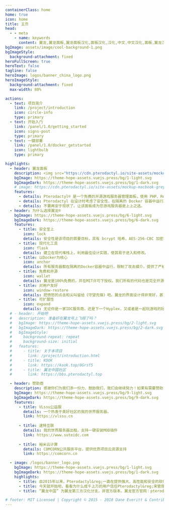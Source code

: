 ```yaml
---
containerClass: home
home: true
icon: home
title: 主页
head:
  - - meta
    - name: keywords
      content: 翼龙,翼龙面板,翼龙面板汉化,面板汉化,汉化,中文,中文汉化,面板,翼龙汉化,翼龙中国,翼手龙,汉化版,pterodactyl-china,china,pterodactyl,教程,翼龙最新版,翼龙官网,翼龙中国官网,官网
bgImage: assets/image/cool-background-1.png
bgImageStyle:
  background-attachment: fixed
heroFullScreen: true
heroText: false
tagline: false
heroImage: logos/banner_china_logo.png
heroImageStyle:
  background-attachment: fixed
  max-width: 80%

actions:
  - text: 项目简介
    link: /project/introduction
    icon: circle-info
    type: primary
  - text: 开始入门
    link: /panel/1.0/getting_started
    icon: signs-post
    type: primary
  - text: 一键部署
    link: /panel/1.0/docker_getstarted
    icon: lightbulb
    type: primary

highlights: 
  - header: 翼龙面板
    description: <img src="https://cdn.pterodactyl.io/site-assets/mockup-macbook-grey-1.0.png" width="50%" />
    bgImage: https://theme-hope-assets.vuejs.press/bg/1-light.svg
    bgImageDark: https://theme-hope-assets.vuejs.press/bg/1-dark.svg
    # image: https://cdn.pterodactyl.io/site-assets/mockup-macbook-grey-1.0.png
    features:
      - details: Pterodactyl® 是一个免费的开源游戏服务器管理面板，使用 PHP、React 和 Go 构建。
      - details: Pterodactyl 在设计时考虑了安全性，在隔离的 Docker 容器中运行所有游戏服务器，同时向最终用户展示了美观直观的 UI。
      - details: 不要再安于现状了。让该面板成为您游戏服务器是上上之选。
  - header: 为什么选择翼龙®
    bgImage: https://theme-hope-assets.vuejs.press/bg/6-light.svg
    bgImageDark: https://theme-hope-assets.vuejs.press/bg/6-dark.svg
    features:
      - title: 安全至上
        icon: lock
        details: 安全性是该项目的首要目标，具有 bcrypt 哈希、AES-256-CBC 加密和开箱即用的 HTTPS 支持。
      - title: 现代化工具
        icon: flask
        details: 建立在现代堆栈上，利用最佳设计实践，使其易于进入和修改。
      - title: 以Docker为核心
        icon: anchor
        details: 所有服务器都在隔离的Docker容器中运行，限制了攻击媒介，提供了严格的资源限制，并提供了为每个特定游戏量身定做的环境。
      - title: 免费和开源
        icon: wallet
        details: 翼龙是100%免费的，并在MIT许可下授权。我们所有的代码也是完全开源的。
      - title: 对用户友好
        icon: window-restore
        details: 把愤怒的点击和尖叫留给《守望先锋》吧。翼龙的界面设计得非常好，甚至连半藏都能使用它。
      - title: 可扩展性
        icon: expand
        details: 无论你是一家IDC服务商，还是下一个Hyplex，又或者是一起玩游戏的好朋友，我们都能为你提供服务。
  # - header: 开始吧
  #   description: 准备好在翼龙号上飞翔了吗？
  #   bgImage: https://theme-hope-assets.vuejs.press/bg/2-light.svg
  #   bgImageDark: https://theme-hope-assets.vuejs.press/bg/2-dark.svg
  #   bgImageStyle:
  #     background-repeat: repeat
  #     background-size: initial
  #   features:
  #     - title: 关于本项目
  #       link: /project/introduction.html
  #     - title: KOOK
  #       link: https://kook.top/0Grsf5
  #     - title: 翼龙中国社区
  #       link: https://bbs.pterodactyl.top

  - header: 赞助商
    description: 感谢你们为我们添一份力、鼓励我们，我们会继续努力！如果有需要赞助可以通过 <a href="https://afdian.tv/a/vlssu" target="_blank">爱发电</a> 或 <a href="https://pd.qq.com/s/gpat0uaox" target="_blank">加入腾讯频道</a>。
    bgImage: https://theme-hope-assets.vuejs.press/bg/9-light.svg
    bgImageDark: https://theme-hope-assets.vuejs.press/bg/9-dark.svg
    features:
      - title: VLssu公益服
        details: 一个热衷于美好社区的我的世界服务器。
        link: https://vlssu.cn
    
      - title: 速特互联
        details: 我的世界服务器出租，支持一键安装MOD插件
        link: https://www.suteidc.com
    
      - title: 裕米云计算
        details: COMCORN公共服务平台，提供优质项目云资源支持
        link: https://comcorn.cn

  - image: /logos/banner_logo.png
    bgImage: https://theme-hope-assets.vuejs.press/bg/1-light.svg
    bgImageDark: https://theme-hope-assets.vuejs.press/bg/1-dark.svg
    highlights:
      - title: 自2015年以来，Pterodactyl&reg;一直在提供强大、高性能和安全的软件，使个人、网络和IDC服务商轻松地大规模运行游戏服务器。最重要的是？没有高昂的月费！
      - title: 今天就开始吧，看看为什么成千上万的用户信任Pterodactyl&reg;来管理他们的游戏服务器。
      - title: “翼龙中国” 为翼龙第三方汉化分支，非官方版本。翼龙官方官网：pterodactyl.io

# footer: MIT Licensed | Copyright © 2015 - 2018 Dane Everitt & Contributors | which Sinicizated by Pterodactyl-China
---
```

